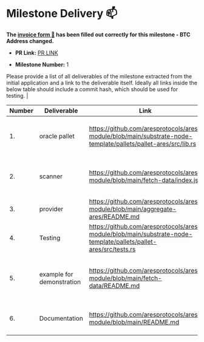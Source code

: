 # Milestone Delivery :mailbox:

**The [invoice form :pencil:](https://forms.gle/8Wx7nxtq8fKrsuEz8) has been filled out correctly for this milestone - BTC Address changed.**

- **PR Link:** [PR LINK](https://github.com/w3f/Open-Grants-Program/pull/71)

- **Milestone Number:** 1

Please provide a list of all deliverables of the milestone extracted from the initial application and a link to the deliverable itself. Ideally all links inside the below table should include a commit hash, which should be used for testing. |

| Number | Deliverable               | Link                                                                                                            | Notes                                                   |
| ------ | ------------------------- | --------------------------------------------------------------------------------------------------------------- | ------------------------------------------------------- |
| 1.     | oracle pallet             | https://github.com/aresprotocols/ares-module/blob/main/substrate-node-template/pallets/pallet-ares/src/lib.rs   | read storage,event, error and module define             |
| 2.     | scanner                   | https://github.com/aresprotocols/ares-module/blob/main/fetch-data/index.js                                      | scan transaction event and request http api             |
| 3.     | provider                  | https://github.com/aresprotocols/ares-module/blob/main/aggregate-ares/README.md                                 | fetch huobi and okex price                              |
| 4.     | Testing                   | https://github.com/aresprotocols/ares-module/blob/main/substrate-node-template/pallets/pallet-ares/src/tests.rs | test module method                                      |
| 5.     | example for demonstration | https://github.com/aresprotocols/ares-module/blob/main/fetch-data/README.md                                     | listen for event requests and aggregate price to oracle |
| 6.     | Documentation             | https://github.com/aresprotocols/ares-module/blob/main/README.md                                                | these modules related and how to used                   |

